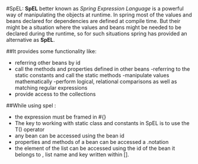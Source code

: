 
#SpEL:
**SpEL** better known as *Spring Expression Language* is a powerful way of manipulating the objects at runtime. In spring most of the values and beans declared for dependencies are defined at compile time. But their might be a situation where the values and beans might be needed to be declared during the runtime, so for such situations spring has provided an alternative as **SpEL**.

##It provides some functionality like:
-	referring other beans by id 
-	call the methods and properties defined in other beans
-referring to the static constants and call the static methods
-manipulate values mathematically
-perform logical, relational comparisons as well as matching regular expressions
-	provide access to the collections

##While using spel :
-	the expression must be framed in #{}
-	The key to working with static class and constants in SpEL is to use the T() operator
-	any bean can be accessed using the bean id
-	properties and methods of a bean can be accessed a .notation
-	the element of the list can be accessed using the id of the bean it belongs to , list name  and key written within [].








